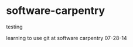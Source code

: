 software-carpentry
==================

testing 

learning to use git at software carpentry 07-28-14
